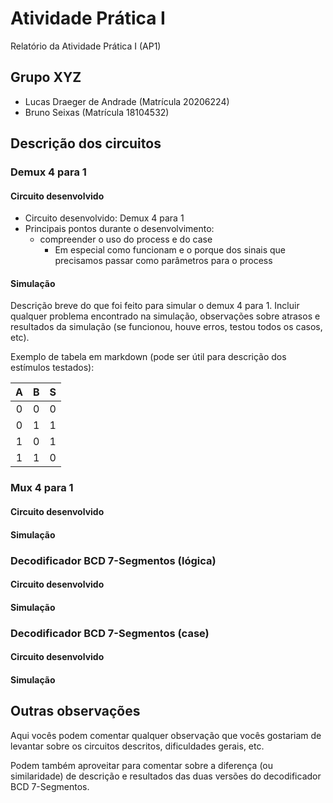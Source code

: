 # Atividade Prática I

Relatório da Atividade Prática I (AP1)

## Grupo XYZ

- Lucas Draeger de Andrade (Matrícula 20206224)
- Bruno Seixas (Matrícula 18104532)

## Descrição dos circuitos

### Demux 4 para 1

#### Circuito desenvolvido

* Circuito desenvolvido: Demux 4 para 1 
* Principais pontos durante o desenvolvimento: 
    * compreender o uso do process e do case
        * Em especial como funcionam e o porque dos sinais que precisamos passar como parâmetros para o process


#### Simulação

Descrição breve do que foi feito para simular o demux 4 para 1.
Incluir qualquer problema encontrado na simulação, observações sobre atrasos e resultados da simulação (se funcionou, houve erros, testou todos os casos, etc). 

Exemplo de tabela em markdown (pode ser útil para descrição dos estímulos testados):

| A | B | S |
|:-:|:-:|:-:|
| 0 | 0 | 0 |
| 0 | 1 | 1 |
| 1 | 0 | 1 |
| 1 | 1 | 0 |


### Mux 4 para 1

#### Circuito desenvolvido

#### Simulação

### Decodificador BCD 7-Segmentos (lógica)

#### Circuito desenvolvido

#### Simulação

### Decodificador BCD 7-Segmentos (case)

#### Circuito desenvolvido

#### Simulação

## Outras observações

Aqui vocês podem comentar qualquer observação que vocês gostariam de levantar sobre os circuitos descritos, dificuldades gerais, etc.

Podem também aproveitar para comentar sobre a diferença (ou similaridade) de descrição e resultados das duas versões do decodificador BCD 7-Segmentos. 
